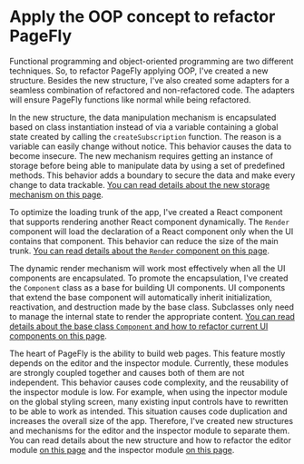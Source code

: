 # Apply the OOP concept to refactor PageFly

Functional programming and object-oriented programming are two different techniques. So, to refactor PageFly applying OOP, I've created a new structure. Besides the new structure, I've also created some adapters for a seamless combination of refactored and non-refactored code. The adapters will ensure PageFly functions like normal while being refactored.

In the new structure, the data manipulation mechanism is encapsulated based on class instantiation instead of via a variable containing a global state created by calling the `createSubscription` function. The reason is a variable can easily change without notice. This behavior causes the data to become insecure. The new mechanism requires getting an instance of storage before being able to manipulate data by using a set of predefined methods. This behavior adds a boundary to secure the data and make every change to data trackable. [You can read details about the new storage mechanism on this page](storage-mechanism.md).

To optimize the loading trunk of the app, I've created a React component that supports rendering another React component dynamically. The `Render` component will load the declaration of a React component only when the UI contains that component. This behavior can reduce the size of the main trunk. [You can read details about the `Render` component on this page](dynamic-render.md).

The dynamic render mechanism will work most effectively when all the UI components are encapsulated. To promote the encapsulation, I've created the `Component` class as a base for building UI components. UI components that extend the base component will automatically inherit initialization, reactivation, and destruction made by the base class. Subclasses only need to manage the internal state to render the appropriate content. [You can read details about the base class `Component` and how to refactor current UI components on this page](refactor-ui-components.md).

The heart of PageFly is the ability to build web pages. This feature mostly depends on the editor and the inspector module. Currently, these modules are strongly coupled together and causes both of them are not independent. This behavior causes code complexity, and the reusability of the inspector module is low. For example, when using the inpector module on the global styling screen, many existing input controls have to rewritten to be able to work as intended. This situation causes code duplication and increases the overall size of the app. Therefore, I've created new structures and mechanisms for the editor and the inspector module to separate them. You can read details about the new structure and how to refactor the editor module [on this page](refactor-the-editor-module.md) and the inspector module [on this page](refactor-the-inspector-module.md).
